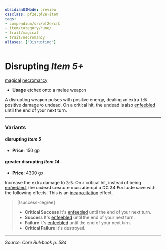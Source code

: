 ```yaml
---
obsidianUIMode: preview
cssclass: pf2e,pf2e-item
tags:
- compendium/src/pf2e/crb
- item/category/rune/
- trait/magical
- trait/necromancy
aliases: ["Disrupting"]
---
```

# Disrupting *Item 5+*  
[magical](rules/traits/magical.md "Magical Item Trait")  [necromancy](rules/traits/necromancy.md "Necromancy School Trait")  

- **Usage** etched onto a melee weapon

A disrupting weapon pulses with positive energy, dealing an extra `1d6` positive damage to undead. On a critical hit, the undead is also [enfeebled](rules/conditions.md#Enfeebled) until the end of your next turn.

---
### Variants

#### disrupting *Item 5*

- **Price**: 150 gp

#### greater disrupting *Item 14*

- **Price**: 4300 gp

Increase the extra damage to `2d6`. On a critical hit, instead of being [enfeebled](rules/conditions.md#Enfeebled), the undead creature must attempt a DC 34 Fortitude save with the following effects. This is an [incapacitation](rules/traits/incapacitation.md "Incapacitation Effect Trait") effect.

> [!success-degree] 
> - **Critical Success** It's [enfeebled](rules/conditions.md#Enfeebled) until the end of your next turn.
> - **Success** It's [enfeebled](rules/conditions.md#Enfeebled) until the end of your next turn.
> - **Failure** It's [enfeebled](rules/conditions.md#Enfeebled) until the end of your next turn.
> - **Critical Failure** It's destroyed.

---
*Source: Core Rulebook p. 584*
